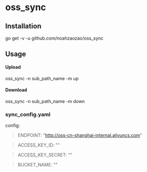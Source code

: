 # oss_sync

## Installation

go get -v -u github.com/noahzaozao/oss_sync

## Usage

#### Upload

oss_sync -n sub_path_name -m up

#### Download

oss_sync -n sub_path_name -m down

### sync_config.yaml

config:

> ENDPOINT: "http://oss-cn-shanghai-internal.aliyuncs.com"

> ACCESS_KEY_ID: ""

> ACCESS_KEY_SECRET: ""

> BUCKET_NAME: ""